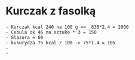 # Kurczak z fasolką
	- Kurczak kcal 240 na 100 g =>  830*2,4 = 2000
	- Cebula ok 46 na sztuke * 3 = 150
	- Glazura = 60
	- kukurydza 75 kcal / 100 -> 75*1.4 = 105
	-
	-
